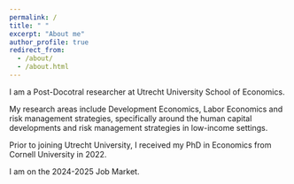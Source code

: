 ```yaml
---
permalink: /
title: " "
excerpt: "About me"
author_profile: true
redirect_from: 
  - /about/
  - /about.html
---
```

I am a Post-Docotral researcher at Utrecht University School of Economics.

My research areas include Development Economics, Labor Economics and risk management strategies, specifically around the human capital developments and risk management strategies in low-income settings.

Prior to joining Utrecht University, I received my PhD in Economics from Cornell University in 2022. 

I am on the 2024-2025 Job Market.

